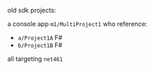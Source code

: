 old sdk projects:

a console app `m1/MultiProject1` who reference:

- `a/Project1A` F#
- `b/Project1B` F#

all targeting `net461`
